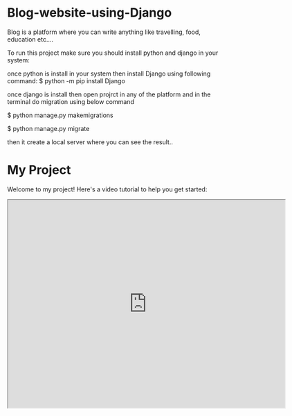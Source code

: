 # Blog-website-using-Django
Blog is a platform where you can write anything like travelling, food, education etc....

To run this project make sure you should install python and django in your system:

once python is install in your system then install Django using following command:
$ python -m pip install Django

once django is install then open projrct in any of the platform and in the terminal do migration using below 
command

$ python manage.py makemigrations

$ python manage.py migrate

then it create a local server where you can see the result..

# My Project

Welcome to my project! Here's a video tutorial to help you get started:

<iframe src="https://drive.google.com/file/d/1DMy6DRJ8B30sUfSXIvUn2l0AqwF-Ythb/preview" width="640" height="480" allow="autoplay"></iframe>

